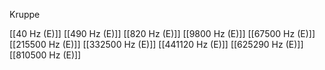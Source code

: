 Kruppe

[[40 Hz (E)]]
[[490 Hz (E)]]
[[820 Hz (E)]]
[[9800 Hz (E)]]
[[67500 Hz (E)]]
[[215500 Hz (E)]]
[[332500 Hz (E)]]
[[441120 Hz (E)]]
[[625290 Hz (E)]]
[[810500 Hz (E)]]